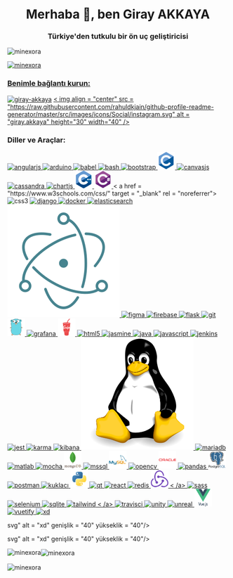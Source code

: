 <h1 align="center">Merhaba 👋, ben Giray AKKAYA</h1>
<h3 align="center">Türkiye'den tutkulu bir ön uç geliştiricisi</h3>

<p align="left"> <img src= "https://komarev.com/ghpvc/?username=minexora&label=Profile%20views&color=0e75b6&style=flat" alt = "minexora" /> </p>

<p align = "left"> <a href = "https: //github.com/ryo-ma/github-profile-trophy"><img src = "https://github-profile-trophy.vercel.app/?username=minexora" alt = "minexora" /></ a> </p>

<h3 align="left">Benimle bağlantı kurun:</h3>
<p align="left">
<a href="https://linkedin.com/in/giray-akkaya" target ="blank"><img align="center" src="https://raw.githubusercontent.com/rahuldkjain/github-profile-readme-generator/master/src/images/icons/Social/linked-in-alt .svg" alt = "giray-akkaya" height = "30" genişlik = "40" /></a>
<a href = "https://instagram.com/giray.akkaya" target = "blank">< img align = "center" src = "https://raw.githubusercontent.com/rahuldkjain/github-profile-readme-generator/master/src/images/icons/Social/instagram.svg" alt = "giray.akkaya" height="30" width="40" /></a>
</p>

<h3 align="left">Diller ve Araçlar:</h3>
<p align = "left"> <a href = "https://angular.io" target = "_blank" rel = "noreferrer"> <img src = "https://raw.githubusercontent.com/devicons/devicon /master/icons/angularjs/angularjs-original-wordmark.svg" alt = "angularjs" width = "40" height = "40"/> </a> <a href = "https://www.arduino.cc /" target = "_blank" rel = "noreferrer"> <img src = "https://cdn.worldvectorlogo.com/logos/arduino-1.svg" alt = "arduino" width = "40" height = "40 "/> </a> <a href = "https://babeljs.io/" target = "_blank" rel = "noreferrer"> <img src = "https://www.vectorlogo.zone/logos/babeljs /babeljs-icon.svg" alt = "babel" width = "40" height = "40"/> </a> <a href = "https://www.gnu.org/software/bash/" target= "_blank" rel = "noreferrer"> <img src = "https://www.vectorlogo.zone/logos/gnu_bash/gnu_bash-icon.svg" alt = "bash" width = "40" height = "40"/ > </a> <a href = "https://getbootstrap.com" target = "_blank" rel = "noreferrer"> <img src = "https://raw.githubusercontent.com/devicons/devicon/master/ simgeler/bootstrap/bootstrap-plain-wordmark.svg" alt = "bootstrap" width = "40" height = "40"/> </a> <a href = "https://www.cprogramming.com/" hedef ="_blank" rel = "noreferrer"> <img src = "https://raw.githubusercontent.com/devicons/devicon/master/icons/c/c-original.svg" alt = "c" width = "40 " height = "40"/> </a> <a href = "https://canvasjs.com" target = "_blank" rel = "noreferrer"> <img src = "https://raw.githubusercontent.com /Hardik0307/Hardik0307/master/assets/canvasjs-charts.svg" alt = "canvasjs" width = "40" height = "40"/> </a> <a href = "https://cassandra.apache.org /" target = "_blank" rel = "noreferrer"> <img src = "https://www.vectorlogo.zone/logos/apache_cassandra/apache_cassandra-icon.svg" alt = "cassandra" width = "40" yükseklik = "40"/> </a> <a href = "https://www.chartjs.org" target = "_blank" rel = "noreferrer"> <img src = "https://www.chartjs.org/ media/logo-title.svg" alt = "chartjs" width = "40" height = "40"/> </a> <a href = "https://www.w3schools.com/cpp/" target = "_blank" rel = "noreferrer"> <img src = "https://raw.githubusercontent.com/devicons/devicon/master/icons/cplusplus/cplusplus-original.svg" alt = " cplusplus" width = "40" height = "40"/> </a> <a href = "https://www.w3schools.com/cs/" target = "_blank" rel = "noreferrer"> <img src ="https://raw.githubusercontent.com/devicons/devicon/master/icons/csharp/csharp-original.svg" alt = "csharp" width = "40" height = "40"/> </a> < a href = "https://www.w3schools.com/css/" target = "_blank" rel = "noreferrer"> <img src = "https://raw.githubusercontent.com/devicons/devicon/master/icons /css3/css3-original-wordmark.svg" alt = "css3" width = "40" height = "40"/> </a> <a href = "https://www.djangoproject.com/" target= "_blank" rel = "noreferrer"> <img src = "https://cdn.worldvectorlogo.com/logos/django.svg" alt = "django" width = "40" height = "40"/> </a > <a href = "https://www.docker.com/" target = "_blank" rel = "noreferrer"> <img src = "https://raw.githubusercontent.com/devicons/devicon/master/icons /docker/docker-original-wordmark.svg" alt = "docker" width = "40" height = "40"/> </a> <a href = "https://www.elastic.co" target = " _blank" rel = "noreferrer"> <img src = "https://www.vectorlogo.zone/logos/elastic/elastic-icon.svg" alt = "elasticsearch" width = "40" height = "40"/> </a> <a href = "https://www.electronjs.org" target = "_blank" rel = "noreferrer"> <img src = "https://raw.githubusercontent.com/devicons/devicon/master /icons/electron/electron-original.svg" alt = "elektron" genişlik = "40" yükseklik = "40"/> </a> <a href = "https://www.figma.com/" target= "_blank" rel = "noreferrer"> <img src = "https://www.vectorlogo.zone/logos/figma/figma-icon.svg" alt = "figma" width = "40" height = "40"/ > </a> <a href = "https://firebase.google.com/" target = "_blank" rel = "noreferrer"> <img src = "https://www.vectorlogo.zone/logos/firebase /firebase-icon.svg" alt = "firebase" width = "40" height = "40"/> </a> <a href = "https://flask.palletsprojects.com/" target = "_blank" rel = "noreferrer"> <img src = "https://www.vectorlogo.zone/logos/pocoo_flask/pocoo_flask-icon.svg" alt = "flask" genişlik = "40" yükseklik ="40"/> </a> <a href = "https://git-scm.com/" target = "_blank" rel = "noreferrer"> <img src = "https://www.vectorlogo. zone/logos/git-scm/git-scm-icon.svg" alt="git" width="40" height="40"/> </a> <a href="https://golang.org" target = "_blank" rel = "noreferrer"> <img src = "https://raw.githubusercontent.com/devicons/devicon/master/icons/go/go-original.svg" alt = "go" width = " 40" height = "40"/> </a> <a href = "https://grafana.com" target = "_blank" rel = "noreferrer"> <img src = "https://www.vectorlogo. zone/logos/grafana/grafana-icon.svg" alt="grafana" width="40" height="40"/> </a> <a href="https://gulpjs.com" target="_blank " rel = "noreferrer"> <img src = "https://raw.githubusercontent.com/devicons/devicon/master/icons/gulp/gulp-plain.svg" alt = "gulp" width = "40" yükseklik = "40"/> </a> <a href = "https://www.w3.org/html/" target = "_blank" rel = "noreferrer"> <img src = "https://raw.githubusercontent .com/devicons/devicon/master/icons/html5/html5-original-wordmark.svg" alt = "html5" width = "40" height = "40"/> </a> <a href = "https:/ /jasmine.github.io/" target = "_blank" rel = "noreferrer"> <img src = "https://www.vectorlogo.zone/logos/jasmine/jasmine-icon.svg" alt = "jasmine" genişlik ="40" height = "40"/> </a> <a href = "https://www.java.com" target = "_blank" rel = "noreferrer"> <img src = "https:// raw.githubusercontent.com/devicons/devicon/master/icons/java/java-original.svg" alt = "java" width = "40" height = "40"/> </a> <a href = "https: //developer.mozilla.org/en-US/docs/Web/JavaScript" target = "_blank" rel = "noreferrer"> <img src = "https://raw.githubusercontent.com/devicons/devicon/master/ simgeler/javascript/javascript-original.svg" alt = "javascript" width = "40" height = "40"/> </a> <a href = "https://www.jenkins.io" target = "_blank" rel = "noreferrer"> <img src = "https://www.vectorlogo.zone/logos/jenkins/jenkins-icon.svg" alt = "jenkins" width = "40" yükseklik = "40"/> </a> <a href = "https://jestjs.io" target = "_blank" rel = "noreferrer"> <img src = "https://www.vectorlogo.zone/logos/ jestjsio/jestjsio-icon.svg" alt = "jest" width = "40" height = "40"/> </a> <a href = "https://karma-runner.github.io/latest/index. html" target = "_blank" rel = "noreferrer"> <img src = "https://raw.githubusercontent.com/detain/svg-logos/780f25886640cef088af994181646db2f6b1a3f8/svg/karma.svg" alt = "karma" width = " 40" yükseklik = "40"/> </a> <a href = "https://www.elastic.co/kibana" target = "_blank" rel = "noreferrer"> <img src = "https:// www.vectorlogo.zone/logos/elasticco_kibana/elasticco_kibana-icon.svg" alt = "kibana" width = "40" height = "40"/> </a> <a href = "https://www.linux. org/" target = "_blank" rel = "noreferrer"> <img src = "https://raw.githubusercontent.com/devicons/devicon/master/icons/linux/linux-original.svg" alt = "linux" genişlik = "40" yükseklik = "40"/> </a> <a href = "https://mariadb.org/" target = "_blank" rel = "noreferrer"> <img src = "https:// www.vectorlogo.zone/logos/mariadb/mariadb-icon.svg" alt = "mariadb" width = "40" height = "40"/> </a> <a href = "https://www.mathworks. com/" target = "_blank" rel = "noreferrer"> <img src = "https://upload.wikimedia.org/wikipedia/commons/2/21/Matlab_Logo.png" alt = "matlab" width = "40 " height = "40"/> </a> <a href = "https://mochajs.org" target = "_blank" rel = "noreferrer"> <img src = "https://www.vectorlogo.zone /logos/mochajs/mochajs-icon.svg" alt = "mocha" width = "40" height = "40"/> </a> <a href = "https://www.mongodb.com/" target= "_blank" rel = "noreferrer"> <img src = "https://raw.githubusercontent.com/devicons/devicon/master/icons/mongodb/mongodb-original-wordmark.svg" alt = "mongodb" width = " 40" height="40"/> </a> <a href="https://www.microsoft.com/en-us/sql-server" target = "_blank" rel = "noreferrer"> <img src = "https://www.svgrepo.com/show/303229/microsoft-sql-server-logo.svg" alt = "mssql" width = "40" height = "40"/> </a> <a href = "https://www.mysql.com/" target = "_blank" rel = "noreferrer"> <img src = "https://raw.githubusercontent.com/devicons/devicon/master/icons/mysql/mysql-original-wordmark.svg" alt = "mysql" width = "40" height = "40"/> </ a> <a href = "https://opencv.org/" target = "_blank" rel = "noreferrer"> <img src = "https://www.vectorlogo.zone/logos/opencv/opencv-icon. svg" alt = "opencv" width = "40" height = "40"/> </a> <a href = "https://www.oracle.com/" target = "_blank" rel = "noreferrer"> <img src = "https://raw.githubusercontent.com/devicons/devicon/master/icons/oracle/oracle-original.svg" alt = "oracle" width = "40" height = "40"/> </ a> <a href = "https://pandas.pydata.org/" target = "_blank" rel = "noreferrer"> <img src = "https://raw.githubusercontent.com/devicons/devicon/2ae2a900d2f041da66e950e4d48052658d850630/ simgeler/pandas/pandas-original.svg" alt = "pandas" width = "40" height = "40"/> </a> <a href = "https://www.postgresql.org" target = "_blank " rel = "noreferrer"> <img src = "https://raw.githubusercontent.com/devicons/devicon/master/icons/postgresql/postgresql-original-wordmark.svg" alt = "postgresql" width = "40" height = "40"/> </a> <a href = "https://postman.com" target = "_blank" rel = "noreferrer"> <img src = "https://www.vectorlogo.zone/ logos/getpostman/getpostman-icon.svg" alt = "postman" width = "40" height = "40"/> </a> <a href = "https://github.com/puppeteer/puppeteer" target= "_blank" rel = "noreferrer"> <img src = "https://www.vectorlogo.zone/logos/pptrdev/pptrdev-official.svg" alt = "kuklacı" width = "40" yükseklik = "40"/ > </a> <a href = "https://www.python.org" target = "_blank" rel = "noreferrer"> <img src = "https://raw.githubusercontent.com/devicons/devicon/ master/icons/python/python-original.svg" alt = "python" width = "40" height = "40"/> </a> <a href = "https://www.qt.io/" target = "_blank" rel = "noreferrer"> <img src = "https://upload.wikimedia.org/wikipedia/commons/0/0b/Qt_logo_2016.svg" alt = " qt" width = "40" height = "40"/> </a> <a href = "https://reactjs.org/" target = "_blank" rel = "noreferrer"> <img src = "https: //raw.githubusercontent.com/devicons/devicon/master/icons/react/react-original-wordmark.svg" alt = "react" width = "40" height = "40"/> </a> <a href ="https://redis.io" target = "_blank" rel = "noreferrer"> <img src = "https://raw.githubusercontent.com/devicons/devicon/master/icons/redis/redis-original- wordmark.svg" alt = "redis" width = "40" height = "40"/> </a> <a href = "https://redux.js.org" target = "_blank" rel = "noreferrer" > <img src = "https://raw.githubusercontent.com/devicons/devicon/master/icons/redux/redux-original.svg" alt = "redux" width = "40" yükseklik = "40"/> < /a> <a href = "https://sass-lang.com" target = "_blank" rel = "noreferrer"> <img src = "https://raw.githubusercontent.com/devicons/devicon/master/ simgeler/sass/sass-original.svg" alt = "sass" width = "40" height = "40"/> </a> <a href = "https://www.selenium.dev" target = "_blank " rel = "noreferrer"> <img src = "https://raw.githubusercontent.com/detain/svg-logos/780f25886640cef088af994181646db2f6b1a3f8/svg/selenium-logo.svg" alt = "selenium" width = "40" yükseklik = "40"/> </a> <a href = "https://www.sqlite.org/" target = "_blank" rel = "noreferrer"> <img src = "https://www.vectorlogo.zone /logos/sqlite/sqlite-icon.svg" alt = "sqlite" width = "40" height = "40"/> </a> <a href = "https://tailwindcss.com/" target = "_blank " rel = "noreferrer"> <img src = "https://www.vectorlogo.zone/logos/tailwindcss/tailwindcss-icon.svg" alt = "tailwind" width = "40" height = "40"/> < /a> <a href = "https://travis-ci.org" target = "_blank" rel = "noreferrer"> <img src = "https://www.vectorlogo.zone/logos/travis-ci/ travis-ci-icon.svg" alt = "travisci" width = "40" height = "40"/> </a> <a href = "https://unity.com/" target = "_blank" rel = "noreferrer"> <img src = "https://www.vectorlogo.zone/logos/unity3d/unity3d-icon.svg" alt = "unity" width = "40" yükseklik ="40"/> </a> <a href = "https://unrealengine.com/" target = "_blank" rel = "noreferrer"> <img src = "https://raw.githubusercontent.com/ kenangundogan/fontisto/036b7eca71aab1bef8e6a0518f7329f13ed62f6b/icons/svg/brand/unreal-engine.svg" alt = "unreal" width = "40" height = "40"/> </a> <a href = "https://vuejs. org/" target = "_blank" rel = "noreferrer"> <img src = "https://raw.githubusercontent.com/devicons/devicon/master/icons/vuejs/vuejs-original-wordmark.svg" alt = " vuejs" width = "40" height = "40"/> </a> <a href = "https://vuetifyjs.com/en/" target = "_blank" rel = "noreferrer"> <img src = " https://bestofjs.org/logos/vuetify.svg" alt = "vuetify" width = "40" height = "40"/> </a> <a href = "https://www.adobe.com/ ürünler/xd.html" target = "_blank" rel = "noreferrer"> <img src = "https://cdn.worldvectorlogo.com/logos/adobe-xd.svg" alt = "xd" width = "40" yükseklik = "40"/> </a> </p>svg" alt = "xd" genişlik = "40" yükseklik = "40"/> </a> </p>svg" alt = "xd" genişlik = "40" yükseklik = "40"/> </a> </p>

<p><img align = "left" src = "https://github-readme-stats.vercel.app/api/top-langs?username=minexora&show_icons=true&locale=en&layout=compact" alt = "minexora" /> </p>

<p> <img align = "center" src = "https://github-readme-stats.vercel.app/api?username=minexora&show_icons=true&locale=en" alt = "minexora" /> </p>

<p><img align = "center" src = "https://github-readme-streak-stats.herokuapp.com/?user=minexora&" alt = "minexora" /></p>
